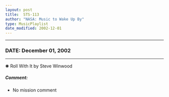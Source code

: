 ```yaml
---
layout: post
title:  STS-113
author: "NASA: Music to Wake Up By"
type: MusicPlaylist
date_modified: 2002-12-01
---
```


----
### DATE: December 01, 2002
----
✺ Roll With It by Steve Winwood

##### Comment:
* No mission comment
